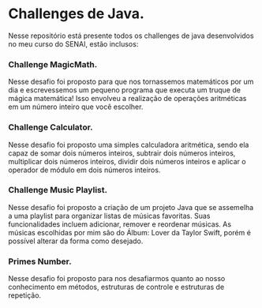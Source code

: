 # Challenges de Java.
Nesse repositório está presente todos os challenges de java desenvolvidos no meu curso do SENAI, estão inclusos:

<h3>Challenge MagicMath.</h3>
Nesse desafio foi proposto para que nos tornassemos matemáticos por um dia e escrevessemos um pequeno programa que executa um truque de mágica matemática! Isso envolveu a realização de operações aritméticas em um número inteiro que você escolher.

<h3>Challenge Calculator.</h3>
Nesse desafio foi proposto uma simples calculadora aritmética, sendo ela capaz de somar dois números inteiros, subtrair dois números inteiros, multiplicar dois números inteiros, dividir dois números inteiros e aplicar o operador de módulo em dois números inteiros.

<h3>Challenge Music Playlist.</h3>
Nesse desafio foi proposto a criação de um projeto Java que se assemelha a uma playlist para organizar listas de músicas favoritas. Suas funcionalidades incluem adicionar, remover e reordenar músicas. As músicas escolhidas por mim são do Álbum: Lover da Taylor Swift, porém é possível alterar da forma como desejado.

<h3>Primes Number.</h3>
Nesse desafio foi proposto para nos desafiarmos quanto ao nosso conhecimento em métodos, estruturas de controle e estruturas de repetição.
